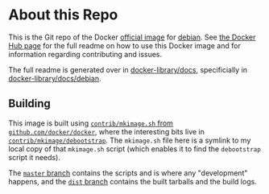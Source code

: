 # About this Repo

This is the Git repo of the Docker [official image](https://docs.docker.com/docker-hub/official_repos/) for [debian](https://registry.hub.docker.com/_/debian/). See [the Docker Hub page](https://registry.hub.docker.com/_/debian/) for the full readme on how to use this Docker image and for information regarding contributing and issues.

The full readme is generated over in [docker-library/docs](https://github.com/docker-library/docs), specificially in [docker-library/docs/debian](https://github.com/docker-library/docs/tree/master/debian).

## Building

This image is built using [`contrib/mkimage.sh` from `github.com/docker/docker`](https://github.com/docker/docker/blob/master/contrib/mkimage.sh), where the interesting bits live in [`contrib/mkimage/debootstrap`](https://github.com/docker/docker/blob/master/contrib/mkimage/debootstrap).  The `mkimage.sh` file here is a symlink to my local copy of that `mkimage.sh` script (which enables it to find the `debootstrap` script it needs).

The [`master` branch](https://github.com/tianon/docker-brew-debian) contains the scripts and is where any "development" happens, and the [`dist` branch](https://github.com/tianon/docker-brew-debian/tree/dist) contains the built tarballs and the build logs.
